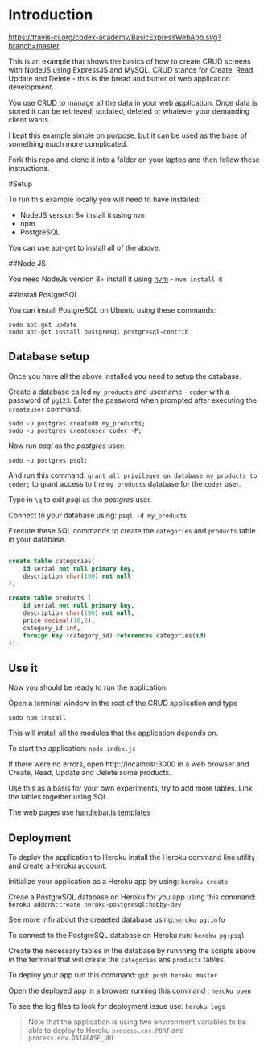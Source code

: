 # Introduction

https://travis-ci.org/codex-academy/BasicExpressWebApp.svg?branch=master

This is an example that shows the basics of how to create CRUD screens with NodeJS using ExpressJS and MySQL. CRUD stands for Create, Read, Update and Delete - this is the bread and butter of web application development.

You use CRUD to manage all the data in your web application. Once data is stored it can be retrieved, updated, deleted or whatever your demanding client wants.

I kept this example simple on purpose, but it can be used as the base of something much more complicated.

Fork this repo and clone it into a folder on your laptop and then follow these instructions.

#Setup

To run this example locally you will need to have installed:

* NodeJS version 8+ install it using `nvm`
* npm
* PostgreSQL

You can use apt-get to install all of the above.

##Node JS

You need NodeJs version 8+  install it using [nvm](https://github.com/creationix/nvm) - `nvm install 8`

##Install PostgreSQL

You can install PostgreSQL on Ubuntu using these commands:

```
sudo apt-get update
sudo apt-get install postgresql postgresql-contrib
```

## Database setup

Once you have all the above installed you need to setup the database.

Create a database called `my_products` and username - `coder` with a password of `pg123`. Enter the password when prompted after executing the `createuser` command. 

```
sudo -u postgres createdb my_products;
sudo -u postgres createuser coder -P;
```

Now run *psql* as the *postgres* user:

```
sudo -u postgres psql;
```

And run this command: `grant all privileges on database my_products to coder;` to grant access to the `my_products` database for the `coder` user. 

Type in `\q` to exit *psql* as the *postgres* user.

Connect to your database using: `psql -d my_products`

Execute these SQL commands to create the `categories` and `products` table in your database. 

```sql

create table categories(
	id serial not null primary key,
	description char(100) not null
);

create table products (
	id serial not null primary key,
    description char(100) not null,
	price decimal(10,2),
	category_id int,
	foreign key (category_id) references categories(id)
);
```

## Use it

Now you should be ready to run the application.

Open a terminal window in the root of the CRUD application and type

`sudo npm install `

This will install all the modules that the application depends on.

To start the application: `node index.js`

If there were no errors, open http://localhost:3000 in a web browser and Create, Read, Update and Delete some products.

Use this as a basis for your own experiments, try to add more tables. Link the tables together using SQL.

The web pages use [handlebar.js templates](http://handlebarsjs.com/)

## Deployment

To deploy the application to Heroku install the Heroku command line utility and create a Heroku account.

Initialize your application as a Heroku app by using: `heroku create`

Creae a PostgreSQL database on Heroku for you app using this command: `heroku addons:create heroku-postgresql:hobby-dev`

See more info about the creaeted database using:`heroku pg:info`

To connect to the PostgreSQL database on Heroku run: `heroku pg:psql`

Create the necessary tables in the database by runnning the scripts above in the terminal that will create the `categories` ans `products` tables.

To deploy your app run this command: `git push heroku master`

Open the deployed app in a browser running this command : `heroku open`

To see the log files to look for deployment issue use: `heroku logs`

> Note that the application is using two environment variables to be able to deploy to Heroku `process.env.PORT` and `process.env.DATABASE_URL`
